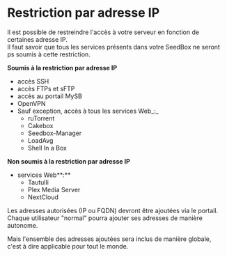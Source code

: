 # Restriction par adresse IP

Il est possible de restreindre l'accès à votre serveur en fonction de certaines adresse IP.  
Il faut savoir que tous les services présents dans votre SeedBox ne seront ps soumis à cette restriction.

**Soumis à la restriction par adresse IP**

* accès SSH
* accès FTPs et sFTP
* accès au portail MySB
* OpenVPN
* Sauf exception, accès à tous les services Web_:_
  * ruTorrent
  * Cakebox
  * Seedbox-Manager
  * LoadAvg
  * Shell In a Box

**Non soumis à la restriction par adresse IP**

* services Web**:**
  * Tautulli
  * Plex Media Server
  * NextCloud

Les adresses autorisées \(IP ou FQDN\) devront être ajoutées via le portail.  
Chaque utilisateur "normal" pourra ajouter ses adresses de manière autonome.

Mais l'ensemble des adresses ajoutées sera inclus de manière globale, c'est à dire applicable pour tout le monde.

